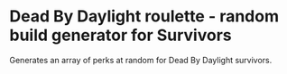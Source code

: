 # Dead By Daylight roulette - random build generator for Survivors

Generates an array of perks at random for Dead By Daylight survivors.